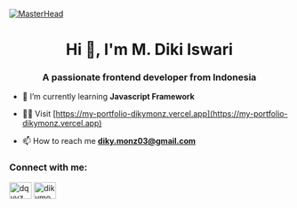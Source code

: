 [![MasterHead](https://1.bp.blogspot.com/-7A4WynwLsMw/XbBpCXG8fHI/AAAAAAAAMt4/uOa1bpLskYgrwGbllhSu2SDj_Mig8SXJQCLcBGAsYHQ/s1600/2000_600px.gif)](https://rishavchanda.io)

<h1 align="center">Hi 👋, I'm M. Diki Iswari</h1>
<h3 align="center">A passionate frontend developer from Indonesia</h3>

- 🌱 I’m currently learning **Javascript Framework**

- 👨‍💻 Visit [https://my-portfolio-dikymonz.vercel.app](https://my-portfolio-dikymonz.vercel.app)

- 📫 How to reach me **diky.monz03@gmail.com**

<h3 align="left">Connect with me:</h3>
<p align="left">
<a href="https://twitter.com/dqvyz_" target="blank"><img align="center" src="https://raw.githubusercontent.com/rahuldkjain/github-profile-readme-generator/master/src/images/icons/Social/twitter.svg" alt="dqvyz_" height="30" width="40" /></a>
<a href="https://instagram.com/dikymonz03" target="blank"><img align="center" src="https://raw.githubusercontent.com/rahuldkjain/github-profile-readme-generator/master/src/images/icons/Social/instagram.svg" alt="dikymonz03" height="30" width="40" /></a>
</p>
